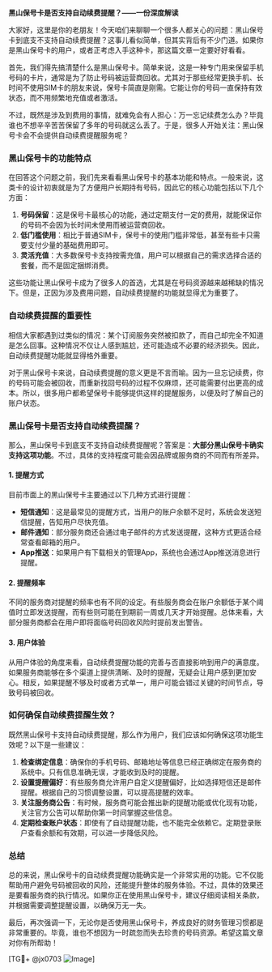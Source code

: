 **黑山保号卡是否支持自动续费提醒？——一份深度解读**

大家好，这里是你的老朋友！今天咱们来聊聊一个很多人都关心的问题：黑山保号卡到底支不支持自动续费提醒？这事儿看似简单，但其实背后有不少门道。如果你是黑山保号卡的用户，或者正考虑入手这种卡，那这篇文章一定要好好看看。

首先，我们得先搞清楚什么是黑山保号卡。简单来说，这是一种专门用来保留手机号码的卡片，通常是为了防止号码被运营商回收。尤其对于那些经常更换手机、长时间不使用SIM卡的朋友来说，保号卡简直是刚需。它能让你的号码一直保持有效状态，而不用频繁地充值或者激活。

不过，既然是涉及到费用的事情，就难免会有人担心：万一忘记续费怎么办？毕竟谁也不想辛辛苦苦保留了多年的号码就这么丢了。于是，很多人开始关注：黑山保号卡会不会提供自动续费提醒服务呢？

### **黑山保号卡的功能特点**
在回答这个问题之前，我们先来看看黑山保号卡的基本功能和特点。一般来说，这类卡的设计初衷就是为了方便用户长期持有号码，因此它的核心功能包括以下几个方面：

1. **号码保留**：这是保号卡最核心的功能，通过定期支付一定的费用，就能保证你的号码不会因为长时间未使用而被运营商回收。
2. **低门槛使用**：相比于普通SIM卡，保号卡的使用门槛非常低，甚至有些卡只需要支付少量的基础费用即可。
3. **灵活充值**：大多数保号卡支持按需充值，用户可以根据自己的需求选择合适的套餐，而不是固定捆绑消费。

这些功能让黑山保号卡成为了很多人的首选，尤其是在号码资源越来越稀缺的情况下。但是，正因为涉及费用问题，自动续费提醒的功能就显得尤为重要了。

### **自动续费提醒的重要性**
相信大家都遇到过类似的情况：某个订阅服务突然被扣款了，而自己却完全不知道是怎么回事。这种情况不仅让人感到尴尬，还可能造成不必要的经济损失。因此，自动续费提醒功能就显得格外重要。

对于黑山保号卡来说，自动续费提醒的意义更是不言而喻。因为一旦忘记续费，你的号码可能会被回收，而重新找回号码的过程不仅麻烦，还可能需要付出更高的成本。所以，很多用户都希望保号卡能够提供这样的提醒服务，以便及时了解自己的账户状态。

### **黑山保号卡是否支持自动续费提醒？**
那么，黑山保号卡到底支不支持自动续费提醒呢？答案是：**大部分黑山保号卡确实支持这项功能**。不过，具体的支持程度可能会因品牌或服务商的不同而有所差异。

#### **1. 提醒方式**
目前市面上的黑山保号卡主要通过以下几种方式进行提醒：
- **短信通知**：这是最常见的提醒方式，当用户的账户余额不足时，系统会发送短信提醒，告知用户尽快充值。
- **邮件通知**：部分服务商还会通过电子邮件的方式发送提醒，这种方式更适合经常查看邮箱的用户。
- **App推送**：如果用户有下载相关的管理App，系统也会通过App推送消息进行提醒。

#### **2. 提醒频率**
不同的服务商对提醒的频率也有不同的设定。有些服务商会在账户余额低于某个阈值时立即发送提醒，而有些则可能在到期前一周或几天才开始提醒。总体来看，大部分服务商都会在用户即将面临号码回收风险时提前发出警告。

#### **3. 用户体验**
从用户体验的角度来看，自动续费提醒功能的完善与否直接影响到用户的满意度。如果服务商能够在多个渠道上提供清晰、及时的提醒，无疑会让用户感到更加安心。相反，如果提醒不够及时或者方式单一，用户可能会错过关键的时间节点，导致号码被回收。

### **如何确保自动续费提醒生效？**
既然黑山保号卡支持自动续费提醒，那么作为用户，我们应该如何确保这项功能生效呢？以下是一些建议：

1. **检查绑定信息**：确保你的手机号码、邮箱地址等信息已经正确绑定在服务商的系统中。只有信息准确无误，才能收到及时的提醒。
2. **设置提醒偏好**：有些服务商允许用户自定义提醒偏好，比如选择短信还是邮件提醒。根据自己的习惯调整设置，可以提高提醒的效率。
3. **关注服务商公告**：有时候，服务商可能会推出新的提醒功能或优化现有功能，关注官方公告可以帮助你第一时间掌握这些信息。
4. **定期检查账户状态**：即使有了自动提醒功能，也不能完全依赖它。定期登录账户查看余额和有效期，可以进一步降低风险。

### **总结**
总的来说，黑山保号卡的自动续费提醒功能确实是一个非常实用的功能。它不仅能帮助用户避免号码被回收的风险，还能提升整体的服务体验。不过，具体的效果还是要看服务商的执行情况。如果你正在使用黑山保号卡，建议仔细阅读相关条款，并根据需要调整提醒设置，以确保万无一失。

最后，再次强调一下，无论你是否使用黑山保号卡，养成良好的财务管理习惯都是非常重要的。毕竟，谁也不想因为一时疏忽而失去珍贵的号码资源。希望这篇文章对你有所帮助！

[TG💪+ @jx0703 ![Image](https://github.com/user-attachments/assets/dbca1d08-cadb-493c-b0ec-ad6f7a83f270)]